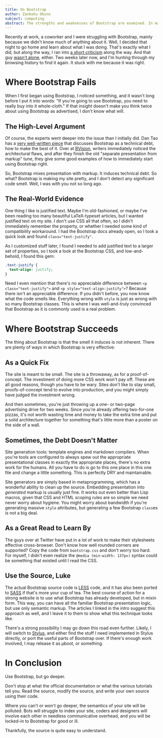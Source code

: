 ```yaml
---
title: On Bootstrap
author: Zankoku Okuno
subject: computing
abstract: The strengths and weaknesses of Bootstrap are examined. In many ways, Bootstrap is an innovative and powerful collection of presentational tools. In everyday use however, it can be a hindrance to building sites for long-term use and maintenance by inducing coupling between semantics and presentation, between developers and designers, and between your service and Bootstrap.
---
```


Recently at work, a coworker and I were struggling with Bootstrap, mainly because we didn't know much of anything about it. Well, I decided that night to go home and learn about what I was doing. That's exactly what I did, but along the way, I ran into [a short criticism](http://ruby.bvision.com/blog/please-stop-embedding-bootstrap-classes-in-your-html) along the way. And that guy [wasn't alone](https://coderwall.com/p/wixovg), either. Two weeks later now, and I'm hunting through my browsing history to find it again. It stuck with me because it was right.

Where Bootstrap Fails
=====================

When I first began using Bootstrap, I noticed something, and it wasn't long before I put it into words: "If you're going to use Bootstrap, you need to really buy into it whole-cloth." If that insight doesn't make you think twice about using Bootstrap as advertised, I don't know what will.

The High-Level Argument
-----------------------

Of course, the experts went deeper into the issue than I initially did. Dan Tao has a [very well-written piece](https://coderwall.com/p/wixovg) that discusses Bootstrap as a technical debt, how to make the best of it. Over at [BVision](http://ruby.bvision.com/blog/please-stop-embedding-bootstrap-classes-in-your-html), writers immediately noticed the architectural flaws, and after they finish the old "separate presentation from markup" tune, they give some good examples of how to immediately start using Bootstrap right.

So, Bootstrap mixes presentation with markup. It induces technical debt. So what? Bootstrap is making my site pretty, and I don't detect any significant code smell. Well, I was with you not so long ago.

The Real-World Evidence
-----------------------

One thing I like is justified text. Maybe I'm old-fashioned, or maybe I've been reading too many beautiful LaTeX-typeset articles, but I wanted justified text on my site. I don't use CSS all that often, so I didn't immediately remember the property, or whether I needed some kind of compatibility workaround. I had the Bootstrap docs already open, so I took a quick look and found `class="text-justify"`.

As I customized stuff later, I found I needed to add justified text to a larger set of properties, so I took a look at the Bootstrap CSS, and low-and-behold, I found this gem:

```css
.text-justify {
  text-align: justify;
}
```

Need I even mention that there's no appreciable difference between `<p class="text-justify">` and `<p style="text-align:justify">`? Because there isn't an appreciable difference. If you didn't before, you now know what the code smells like. Everything wrong with `style` is just as wrong with so many Bootstrap classes. This is where I was well-and-truly convinced that Bootstrap as it is commonly used is a real problem.


Where Bootstrap Succeeds
========================

The thing about Bootstrap is that the smell it induces is not inherent. There are plenty of ways in which Bootstrap is very effective:

As a Quick Fix
--------------

The site is meant to be small. The site is a throwaway, as for a proof-of-concept. The investment of doing more CSS work won't pay off. These are all good reasons, though you have to be wary. Sites don't like to stay small, proofs-of-concept tend to evolve into production, and you might simply have judged the investment wrong.

And then sometimes, you're just throwing up a one- or two-page advertising drive for two weeks. Since you're already offering two-for-one pizzas, it's not worth wasting time and money to take the extra time and put a solid architecture together for something that's little more than a poster on the side of a wall.

Sometimes, the Debt Doesn't Matter
----------------------------------

Site generation tools: template engines and markdown compilers. When you're tools are configured to always spew out the appropriate presentational classes in exactly the appropriate places, there's no extra work for the humans. All you have to do is go to this one place in this one file and change a little something. This is perfectly DRY and maintainable.

Site generators are simply based in metaprogramming, which has a wonderful ability to clean up the source. Embedding presentation into _generated_ markup is usually just fine. It works out even better than Lisp macros, given that CSS and HTML scoping rules are so simple we need never worry about hygiene. You might worry about bandwidth if you're generating massive `style` attributes, but generating a few Bootstrap `class`es is not a big deal.

As a Great Read to Learn By
---------------------------

The guys over at Twitter have put in a lot of work to make their stylesheets effective cross-browser. Don't know how well rounded corners are supported? Copy the code from `bootstrap.css` and don't worry too hard. For myself, I didn't even realize the `@media (min-width: 137px)` syntax could be something that existed until I read the CSS.

Use the Source, Luke
--------------------

The actual Bootstrap source code is [LESS](http://lesscss.org/) code, and it has also been ported to [SASS](http://sass-lang.com/) if that's more your cup of tea. The best course of action for a strong website is to use what Bootstrap has already developed, but in mixin form. This way, you can have all the familiar Bootstrap presentation logic, but use only semantic markup. The articles I linked in the intro suggest this approach as well, and I leave it to them to show what this technique looks like.

There's a strong possibility I may go down this road even further. Likely, I will switch to [Stylus](http://learnboost.github.io/stylus/), and either find the stuff I need implemented in Stylus directly, or port the useful parts of Bootstrap over. If there's enough work involved, I may release it as μboot, or something.


In Conclusion
=============

Use Bootstrap, but go deeper.

Don't stop at what the official documentation or what the various tutorials tell you. Read the source, modify the source, and write your own source using their code.

Where you can't or won't go deeper, the semantics of your site will be polluted. Bots will struggle to index your site, coders and designers will involve each other in needless communicative overhead, and you will be locked-in to Bootstrap for good or ill.

Thankfully, the source is quite easy to understand.